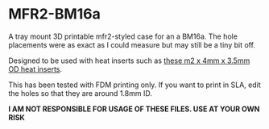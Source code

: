 # MFR2-BM16a
A tray mount 3D printable mfr2-styled case for an a BM16a. The hole placements were as exact as I could measure but may still be a tiny bit off. 

Designed to be used with heat inserts such as [these m2 x 4mm x 3.5mm OD heat inserts](https://www.amazon.com/gp/product/B09MCWWL9L/ref=ppx_yo_dt_b_search_asin_title?ie=UTF8&psc=1).

This has been tested with FDM printing only. If you want to print in SLA, edit the holes so that they are around 1.8mm ID.  

**I AM NOT RESPONSIBLE FOR USAGE OF THESE FILES. USE AT YOUR OWN RISK**
